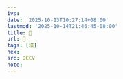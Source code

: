 ```yaml
---
ivs:
date: '2025-10-13T10:27:14+08:00'
lastmod: '2025-10-14T21:46:45-08:00'
title: 􂬃
url: 􂬃
tags: [墐]
hex: 
src: DCCV
note:
---
```

